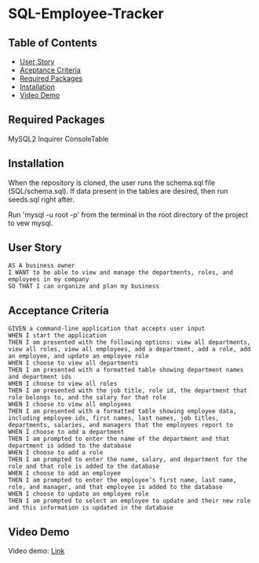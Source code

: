 # SQL-Employee-Tracker

## Table of Contents
* [User Story](#user-story)
* [Aceptance Criteria](#acceptance-criteria)
* [Required Packages](#required-packages)
* [Installation](#installation)
* [Video Demo](#video-demo)


## Required Packages

MySQL2
Inquirer
ConsoleTable

## Installation

When the repository is cloned, the user runs the schema.sql file (SQL/schema.sql). If data present in the tables are desired, then run seeds.sql right after.

Run 'mysql -u root -p' from the terminal in the root directory of the project to vew mysql.

## User Story
```
AS A business owner
I WANT to be able to view and manage the departments, roles, and employees in my company
SO THAT I can organize and plan my business
```

## Acceptance Criteria

```
GIVEN a command-line application that accepts user input
WHEN I start the application
THEN I am presented with the following options: view all departments, view all roles, view all employees, add a department, add a role, add an employee, and update an employee role
WHEN I choose to view all departments
THEN I am presented with a formatted table showing department names and department ids
WHEN I choose to view all roles
THEN I am presented with the job title, role id, the department that role belongs to, and the salary for that role
WHEN I choose to view all employees
THEN I am presented with a formatted table showing employee data, including employee ids, first names, last names, job titles, departments, salaries, and managers that the employees report to
WHEN I choose to add a department
THEN I am prompted to enter the name of the department and that department is added to the database
WHEN I choose to add a role
THEN I am prompted to enter the name, salary, and department for the role and that role is added to the database
WHEN I choose to add an employee
THEN I am prompted to enter the employee’s first name, last name, role, and manager, and that employee is added to the database
WHEN I choose to update an employee role
THEN I am prompted to select an employee to update and their new role and this information is updated in the database
```
## Video Demo
Video demo: [Link](https://drive.google.com/file/d/14aD7pIUowa5V-3XYZVQCLbWUG_iuwcZU/view?usp=sharing)